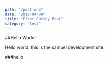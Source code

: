 ```yaml
---
path: "/post-one"
date: "2018-04-09"
title: "First Gatsby Post"
category: "test"
---
```


##Hello World!

Hello world, this is the samuel development site.

###hello